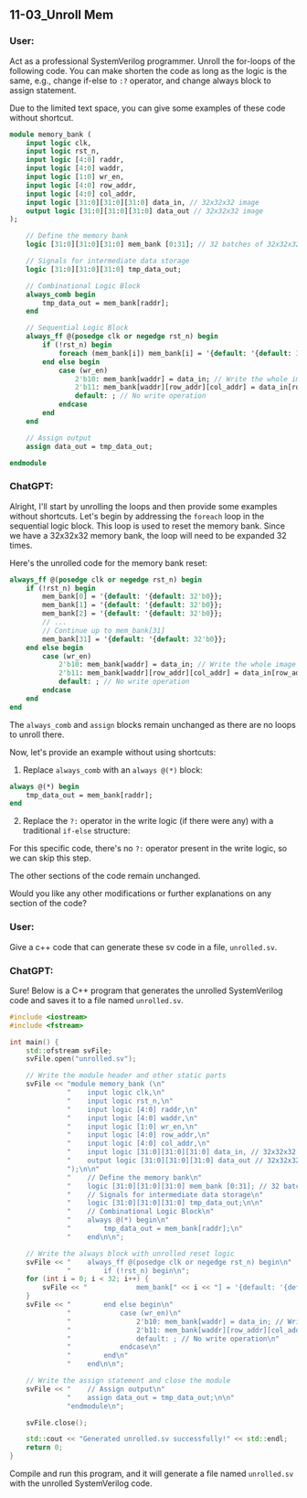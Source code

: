 ## 11-03_Unroll Mem
### User:
Act as a professional SystemVerilog programmer.
Unroll the for-loops of the following code. You can make shorten the code as long as the logic is the same, e.g., change if-else to `:?` operator, and change always block to assign statement.

Due to the limited text space, you can give some examples of these code without shortcut.

```systemverilog
module memory_bank (
    input logic clk,
    input logic rst_n,
    input logic [4:0] raddr,
    input logic [4:0] waddr,
    input logic [1:0] wr_en,
    input logic [4:0] row_addr,
    input logic [4:0] col_addr,
    input logic [31:0][31:0][31:0] data_in, // 32x32x32 image
    output logic [31:0][31:0][31:0] data_out // 32x32x32 image
);

    // Define the memory bank
    logic [31:0][31:0][31:0] mem_bank [0:31]; // 32 batches of 32x32x32 images

    // Signals for intermediate data storage
    logic [31:0][31:0][31:0] tmp_data_out;

    // Combinational Logic Block
    always_comb begin
        tmp_data_out = mem_bank[raddr];
    end

    // Sequential Logic Block
    always_ff @(posedge clk or negedge rst_n) begin
        if (!rst_n) begin
            foreach (mem_bank[i]) mem_bank[i] = '{default: '{default: 32'b0}}; // Reset the memory bank
        end else begin
            case (wr_en)
                2'b10: mem_bank[waddr] = data_in; // Write the whole image
                2'b11: mem_bank[waddr][row_addr][col_addr] = data_in[row_addr][col_addr]; // Write the specified pixel
                default: ; // No write operation
            endcase
        end
    end

    // Assign output
    assign data_out = tmp_data_out;

endmodule
```

### ChatGPT:
Alright, I'll start by unrolling the loops and then provide some examples without shortcuts. Let's begin by addressing the `foreach` loop in the sequential logic block. This loop is used to reset the memory bank. Since we have a 32x32x32 memory bank, the loop will need to be expanded 32 times.

Here's the unrolled code for the memory bank reset:

```systemverilog
always_ff @(posedge clk or negedge rst_n) begin
    if (!rst_n) begin
        mem_bank[0] = '{default: '{default: 32'b0}};
        mem_bank[1] = '{default: '{default: 32'b0}};
        mem_bank[2] = '{default: '{default: 32'b0}};
        // ...
        // Continue up to mem_bank[31]
        mem_bank[31] = '{default: '{default: 32'b0}};
    end else begin
        case (wr_en)
            2'b10: mem_bank[waddr] = data_in; // Write the whole image
            2'b11: mem_bank[waddr][row_addr][col_addr] = data_in[row_addr][col_addr]; // Write the specified pixel
            default: ; // No write operation
        endcase
    end
end
```

The `always_comb` and `assign` blocks remain unchanged as there are no loops to unroll there. 

Now, let's provide an example without using shortcuts:

1. Replace `always_comb` with an `always @(*)` block:

```systemverilog
always @(*) begin
    tmp_data_out = mem_bank[raddr];
end
```

2. Replace the `?:` operator in the write logic (if there were any) with a traditional `if-else` structure:

For this specific code, there's no `?:` operator present in the write logic, so we can skip this step.

The other sections of the code remain unchanged.

Would you like any other modifications or further explanations on any section of the code?

### User:
Give a c++ code that can generate these sv code in a file, `unrolled.sv`.

### ChatGPT:
Sure! Below is a C++ program that generates the unrolled SystemVerilog code and saves it to a file named `unrolled.sv`.

```cpp
#include <iostream>
#include <fstream>

int main() {
    std::ofstream svFile;
    svFile.open("unrolled.sv");

    // Write the module header and other static parts
    svFile << "module memory_bank (\n"
              "    input logic clk,\n"
              "    input logic rst_n,\n"
              "    input logic [4:0] raddr,\n"
              "    input logic [4:0] waddr,\n"
              "    input logic [1:0] wr_en,\n"
              "    input logic [4:0] row_addr,\n"
              "    input logic [4:0] col_addr,\n"
              "    input logic [31:0][31:0][31:0] data_in, // 32x32x32 image\n"
              "    output logic [31:0][31:0][31:0] data_out // 32x32x32 image\n"
              ");\n\n"
              "    // Define the memory bank\n"
              "    logic [31:0][31:0][31:0] mem_bank [0:31]; // 32 batches of 32x32x32 images\n\n"
              "    // Signals for intermediate data storage\n"
              "    logic [31:0][31:0][31:0] tmp_data_out;\n\n"
              "    // Combinational Logic Block\n"
              "    always @(*) begin\n"
              "        tmp_data_out = mem_bank[raddr];\n"
              "    end\n\n";

    // Write the always block with unrolled reset logic
    svFile << "    always_ff @(posedge clk or negedge rst_n) begin\n"
              "        if (!rst_n) begin\n";
    for (int i = 0; i < 32; i++) {
        svFile << "            mem_bank[" << i << "] = '{default: '{default: 32'b0}};\n";
    }
    svFile << "        end else begin\n"
              "            case (wr_en)\n"
              "                2'b10: mem_bank[waddr] = data_in; // Write the whole image\n"
              "                2'b11: mem_bank[waddr][row_addr][col_addr] = data_in[row_addr][col_addr]; // Write the specified pixel\n"
              "                default: ; // No write operation\n"
              "            endcase\n"
              "        end\n"
              "    end\n\n";

    // Write the assign statement and close the module
    svFile << "    // Assign output\n"
              "    assign data_out = tmp_data_out;\n\n"
              "endmodule\n";

    svFile.close();

    std::cout << "Generated unrolled.sv successfully!" << std::endl;
    return 0;
}
```

Compile and run this program, and it will generate a file named `unrolled.sv` with the unrolled SystemVerilog code.

